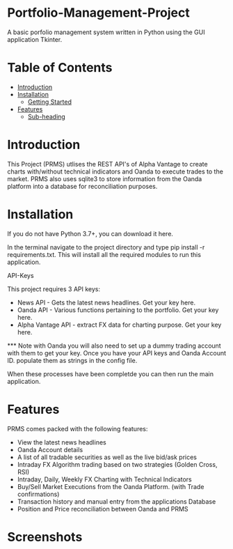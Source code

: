 # Portfolio-Management-Project
A basic porfolio management system written in Python using the GUI application Tkinter. 

# Table of Contents
- [Introduction](#Introduction)
- [Installation](#Installation)
  * [Getting Started](#Getting-Started)
- [Features](#Features)
  * [Sub-heading](#sub-heading)
  
# Introduction
This Project (PRMS) utlises the REST API's of Alpha Vantage to create charts with/without technical indicators and Oanda to execute trades to the market. PRMS also uses sqlite3 to store information from the Oanda platform into a database for reconciliation purposes.

# Installation
If you do not have Python 3.7+, you can download it here.

In the terminal navigate to the project directory and type pip install -r requirements.txt. This will install all the required modules to run this application.

API-Keys

This project requires 3 API keys:
* News API - Gets the latest news headlines. Get your key here.
* Oanda API - Various functions pertaining to the portfolio. Get your key here.
* Alpha Vantage API - extract FX data for charting purpose. Get your key here.

*** Note with Oanda you will also need to set up a dummy trading account with them to get your key.
Once you have your API keys and Oanda Account ID. populate them as strings in the config file.

When these processes have been completde you can then run the main application.

# Features
PRMS comes packed with the following features:
* View the latest news headlines
* Oanda Account details
* A list of all tradable securities as well as the live bid/ask prices
* Intraday FX Algorithm trading based on two strategies (Golden Cross, RSI)
* Intraday, Daily, Weekly FX Charting with Technical Indicators
* Buy/Sell Market Executions from the Oanda Platform. (with Trade confirmations)
* Transaction history and manual entry from the applications Database
* Position and Price reconciliation between Oanda and PRMS

# Screenshots

